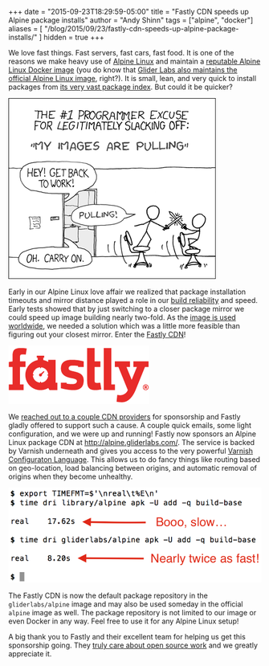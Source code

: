 +++
date = "2015-09-23T18:29:59-05:00"
title = "Fastly CDN speeds up Alpine package installs"
author = "Andy Shinn"
tags = ["alpine", "docker"]
aliases = [
    "/blog/2015/09/23/fastly-cdn-speeds-up-alpine-package-installs/"
]
hidden = true
+++

We love fast things. Fast servers, fast cars, fast food. It is one of the reasons we make heavy use of [Alpine Linux](http://www.alpinelinux.org/) and maintain a [reputable Alpine Linux Docker image](https://hub.docker.com/r/gliderlabs/alpine/) (you do know that [Glider Labs also maintains the official Alpine Linux image](https://github.com/docker-library/official-images/blob/master/library/alpine), right?). It is small, lean, and very quick to install packages from [its very vast package index](http://alpine.gliderlabs.com/alpine/v3.2/main/x86_64/). But could it be quicker?

<!--more-->

![Pulling!](/images/2015/pulling.png)

Early in our Alpine Linux love affair we realized that package installation timeouts and mirror distance played a role in our [build reliability](https://github.com/gliderlabs/docker-alpine/issues/15) and speed. Early tests showed that by just switching to a closer package mirror we could speed up image building nearly two-fold. As the [image is used worldwide](https://github.com/gliderlabs/docker-alpine/issues/57), we needed a solution which was a little more feasible than figuring out your closest mirror. Enter the [Fastly CDN][fastly]!

[![Fastly](/images/2015/fastly.png)][fastly]

We [reached out to a couple CDN providers](https://github.com/gliderlabs/docker-alpine/pull/4) for sponsorship and Fastly gladly offered to support such a cause. A couple quick emails, some light configuration, and we were up and running! Fastly now sponsors an Alpine Linux package CDN at http://alpine.gliderlabs.com/. The service is backed by Varnish underneath and gives you access to the very powerful [Varnish Configuraton Language](https://docs.fastly.com/guides/vcl/). This allows us to do fancy things like routing based on geo-location, load balancing between origins, and automatic removal of origins when they become unhealthy.

![Faster with CDN](/images/2015/cdn_speedup.png)

The Fastly CDN is now the default package repository in the `gliderlabs/alpine` image and may also be used someday in the official `alpine` image as well. The package repository is not limited to our image or even Docker in any way. Feel free to use it for any Alpine Linux setup!

A big thank you to Fastly and their excellent team for helping us get this sponsorship going. They [truly care about open source work](https://www.fastly.com/about/open-source) and we greatly appreciate it.

[fastly]: https://www.fastly.com/
